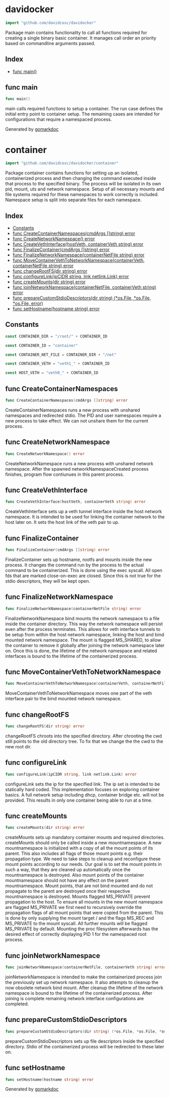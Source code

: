 <!-- Code generated by gomarkdoc. DO NOT EDIT -->

# davidocker

```go
import "github.com/davidcosc/davidocker"
```

Package main contains functionality to call all functions required for creating a single binary basic container\. It manages call order an priority based on commandline arguments passed\.

## Index

- [func main()](<#func-main>)


## func main

```go
func main()
```

main calls required functions to setup a container\. The run case defines the initial entry point to container setup\. The remaining cases are intended for configurations that require a namespaced process\.



Generated by [gomarkdoc](<https://github.com/princjef/gomarkdoc>)
<!-- Code generated by gomarkdoc. DO NOT EDIT -->

# container

```go
import "github.com/davidcosc/davidocker/container"
```

Package container contains functions for setting up an isolated\, containerized process and then changing the command executed inside that process to the specified binary\. The process will be isolated in its own pid\, mount\, uts and network namespace\. Setup of all necessary mounts and file systems required for these namespaces to work correctly is included\. Namespace setup is split into separate files for each namespace\.

## Index

- [Constants](<#constants>)
- [func CreateContainerNamespaces(cmdArgs []string) error](<#func-createcontainernamespaces>)
- [func CreateNetworkNamespace() error](<#func-createnetworknamespace>)
- [func CreateVethInterface(hostVeth, containerVeth string) error](<#func-createvethinterface>)
- [func FinalizeContainer(cmdArgs []string) error](<#func-finalizecontainer>)
- [func FinalizeNetworkNamespace(containerNetFile string) error](<#func-finalizenetworknamespace>)
- [func MoveContainerVethToNetworkNamespace(containerVeth, containerNetFile string) error](<#func-movecontainervethtonetworknamespace>)
- [func changeRootFS(dir string) error](<#func-changerootfs>)
- [func configureLink(ipCIDR string, link netlink.Link) error](<#func-configurelink>)
- [func createMounts(dir string) error](<#func-createmounts>)
- [func joinNetworkNamespace(containerNetFile, containerVeth string) error](<#func-joinnetworknamespace>)
- [func prepareCustomStdioDescriptors(dir string) (*os.File, *os.File, *os.File, error)](<#func-preparecustomstdiodescriptors>)
- [func setHostname(hostname string) error](<#func-sethostname>)


## Constants

```go
const CONTAINER_DIR = "/root/" + CONTAINER_ID
```

```go
const CONTAINER_ID = "container"
```

```go
const CONTAINER_NET_FILE = CONTAINER_DIR + "/net"
```

```go
const CONTAINER_VETH = "veth1_" + CONTAINER_ID
```

```go
const HOST_VETH = "veth0_" + CONTAINER_ID
```

## func CreateContainerNamespaces

```go
func CreateContainerNamespaces(cmdArgs []string) error
```

CreateContainerNamespaces runs a new process with unshared namespaces and redirected stdio\. The PID and user namespaces require a new process to take effect\. We can not unshare them for the current process\.

## func CreateNetworkNamespace

```go
func CreateNetworkNamespace() error
```

CreateNetworkNamespace runs a new process with unshared network namespace\. After the spawned networkNamespaceCreated process finishes\, program flow contiunues in this parent process\.

## func CreateVethInterface

```go
func CreateVethInterface(hostVeth, containerVeth string) error
```

CreateVethInterface sets up a veth tunnel interface inside the host network namespace\. It is intended to be used for linking the container network to the host later on\. It sets the host link of the veth pair to up\.

## func FinalizeContainer

```go
func FinalizeContainer(cmdArgs []string) error
```

FinalizeContainer sets up hostname\, rootfs and mounts inside the new process\. It changes the command run by the process to the actual command to be containerized\. This is done using the exec syscall\. All open fds that are marked close\-on\-exec are closed\. Since this is not true for the stdio descriptors\, they will be kept open\.

## func FinalizeNetworkNamespace

```go
func FinalizeNetworkNamespace(containerNetFile string) error
```

FinalizeNetworkNamespace bind mounts the network namespace to a file inside the container directory\. This way the network namespace will persist even after the process terminates\. This allows for veth interface tunnels to be setup from within the host network namespace\, linking the host and bind mounted network namespace\. The mount is flagged MS\_SHARED\, to allow the container to remove it globally after joining the network namespace later on\. Once this is done\, the lifetime of the network namespace and related interfaces is bound to the lifetime of the containerized process\.

## func MoveContainerVethToNetworkNamespace

```go
func MoveContainerVethToNetworkNamespace(containerVeth, containerNetFile string) error
```

MoveContainerVethToNetworkNamespace moves one part of the veth interface pair to the bind mounted network namespace\.

## func changeRootFS

```go
func changeRootFS(dir string) error
```

changeRootFS chroots into the specified directory\. After chrooting the cwd still points to the old directory tree\. To fix that we change the the cwd to the new root dir\.

## func configureLink

```go
func configureLink(ipCIDR string, link netlink.Link) error
```

configureLink sets the ip for the specified link\. The ip set is intended to be statically hard coded\. This implementation focuses on exploring container basics\. A full network setup including dhcp\, container bridge etc\. will not be provided\. This results in only one container being able to run at a time\.

## func createMounts

```go
func createMounts(dir string) error
```

createMounts sets up mandatory container mounts and required directories\. createMounts should only be called inside a new mountnamespace\. A new mountnamespace is initialized with a copy of all the mount points of its parent\. This also includes all flags of those mount points e\.g\. their propagation type\. We need to take steps to cleanup and reconfigure these mount points according to our needs\. Our goal is to set the mount points in such a way\, that they are cleaned up automatically once the mountnamespace is destroyed\. Also mount points of the container mountnamespace should not have any effect on the parent mountnamespace\. Mount points\, that are not bind mounted and do not propagate to the parent are destroyed once their respective mountnamespace is destroyed\. Mounts flagged MS\_PRIVATE prevent propagation to the host\. To ensure all mounts in the new mount namespace are flagged MS\_PRIVATE we first need to recursively override the propagation flags of all mount points that were copied from the parent\. This is done by only supplying the mount target / and the flags MS\_REC and MS\_PRIVATE to the mount syscall\. All further mounts will be flagged MS\_PRIVATE by default\. Mounting the proc filesystem afterwards has the desired effect of correctly displaying PID 1 for the namespaced root process\.

## func joinNetworkNamespace

```go
func joinNetworkNamespace(containerNetFile, containerVeth string) error
```

joinNetworkNamespace is intended to make the containerized process join the previously set up network namespace\. It also attempts to cleanup the now obsolete network bind mount\. After cleanup the lifetime of the network namespace is bound to the lifetime of the containerized process\. After joining is complete remaining network interface configurations are completed\.

## func prepareCustomStdioDescriptors

```go
func prepareCustomStdioDescriptors(dir string) (*os.File, *os.File, *os.File, error)
```

prepareCustomStdioDescriptors sets up file descriptors inside the specified directory\. Stdio of the containerized process will be redirected to these later on\.

## func setHostname

```go
func setHostname(hostname string) error
```



Generated by [gomarkdoc](<https://github.com/princjef/gomarkdoc>)
